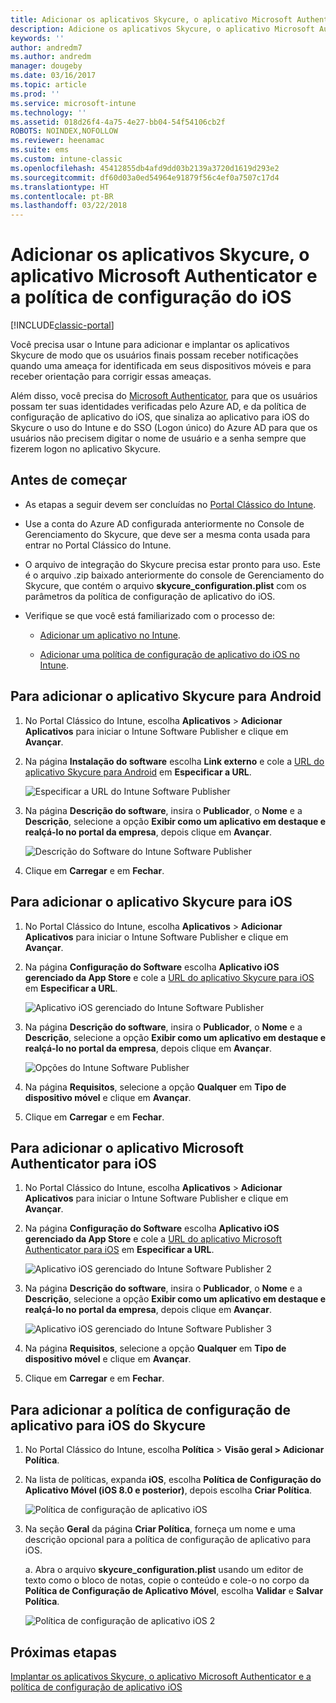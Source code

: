 ```yaml
---
title: Adicionar os aplicativos Skycure, o aplicativo Microsoft Authenticator e a política de configuração do iOS
description: Adicione os aplicativos Skycure, o aplicativo Microsoft Authenticator e a política de configuração do iOS no Console clássico do Intune.
keywords: ''
author: andredm7
ms.author: andredm
manager: dougeby
ms.date: 03/16/2017
ms.topic: article
ms.prod: ''
ms.service: microsoft-intune
ms.technology: ''
ms.assetid: 018d26f4-4a75-4e27-bb04-54f54106cb2f
ROBOTS: NOINDEX,NOFOLLOW
ms.reviewer: heenamac
ms.suite: ems
ms.custom: intune-classic
ms.openlocfilehash: 45412855db4afd9dd03b2139a3720d1619d293e2
ms.sourcegitcommit: df60d03a0ed54964e91879f56c4ef0a7507c17d4
ms.translationtype: HT
ms.contentlocale: pt-BR
ms.lasthandoff: 03/22/2018
---
```

# <a name="add-skycure-apps-microsoft-authenticator-app-and-ios-configuration-policy"></a>Adicionar os aplicativos Skycure, o aplicativo Microsoft Authenticator e a política de configuração do iOS

[!INCLUDE[classic-portal](../includes/classic-portal.md)]

Você precisa usar o Intune para adicionar e implantar os aplicativos Skycure de modo que os usuários finais possam receber notificações quando uma ameaça for identificada em seus dispositivos móveis e para receber orientação para corrigir essas ameaças.

Além disso, você precisa do [Microsoft Authenticator](https://docs.microsoft.com/azure/multi-factor-authentication/end-user/microsoft-authenticator-app-how-to), para que os usuários possam ter suas identidades verificadas pelo Azure AD, e da política de configuração de aplicativo do iOS, que sinaliza ao aplicativo para iOS do Skycure o uso do Intune e do SSO (Logon único) do Azure AD para que os usuários não precisem digitar o nome de usuário e a senha sempre que fizerem logon no aplicativo Skycure.

## <a name="before-you-begin"></a>Antes de começar

-   As etapas a seguir devem ser concluídas no [Portal Clássico do Intune](https://manage.microsoft.com/).

-   Use a conta do Azure AD configurada anteriormente no Console de Gerenciamento do Skycure, que deve ser a mesma conta usada para entrar no Portal Clássico do Intune.

-   O arquivo de integração do Skycure precisa estar pronto para uso. Este é o arquivo .zip baixado anteriormente do console de Gerenciamento do Skycure, que contém o arquivo **skycure\_configuration.plist** com os parâmetros da política de configuração de aplicativo do iOS.

-   Verifique se que você está familiarizado com o processo de:

    -   [Adicionar um aplicativo no Intune](/intune-classic/deploy-use/add-apps).

    -   [Adicionar uma política de configuração de aplicativo do iOS no Intune](/intune-classic/deploy-use/configure-ios-apps-with-mobile-app-configuration-policies-in-microsoft-intune).

## <a name="to-add-the-skycure-app-for-android"></a>Para adicionar o aplicativo Skycure para Android

1.  No Portal Clássico do Intune, escolha **Aplicativos** &gt; **Adicionar Aplicativos** para iniciar o Intune Software Publisher e clique em **Avançar**.

2.  Na página **Instalação do software** escolha **Link externo** e cole a [URL do aplicativo Skycure para Android](https://play.google.com/store/apps/details?id=com.skycure.skycure) em **Especificar a URL**.

    ![Especificar a URL do Intune Software Publisher](../media/mtp/skycure-add-apps-1.png)

3.  Na página **Descrição do software**, insira o **Publicador**, o **Nome** e a **Descrição**, selecione a opção **Exibir como um aplicativo em destaque e realçá-lo no portal da empresa**, depois clique em **Avançar**.

    ![Descrição do Software do Intune Software Publisher](../media/mtp/skycure-add-apps-2.png)

4.  Clique em **Carregar** e em **Fechar**.

## <a name="to-add-the-skycure-app-for-ios"></a>Para adicionar o aplicativo Skycure para iOS

1.  No Portal Clássico do Intune, escolha **Aplicativos** &gt; **Adicionar Aplicativos** para iniciar o Intune Software Publisher e clique em **Avançar**.

2.  Na página **Configuração do Software** escolha **Aplicativo iOS gerenciado da App Store** e cole a [URL do aplicativo Skycure para iOS](https://itunes.apple.com/us/app/skycure/id695620821?mt=8) em **Especificar a URL**.

    ![Aplicativo iOS gerenciado do Intune Software Publisher](../media/mtp/skycure-add-apps-3.png)

3.  Na página **Descrição do software**, insira o **Publicador**, o **Nome** e a **Descrição**, selecione a opção **Exibir como um aplicativo em destaque e realçá-lo no portal da empresa**, depois clique em **Avançar**.

    ![Opções do Intune Software Publisher](../media/mtp/skycure-add-apps-4.png)

4.  Na página **Requisitos**, selecione a opção **Qualquer** em **Tipo de dispositivo móvel** e clique em **Avançar**.

5.  Clique em **Carregar** e em **Fechar**.

## <a name="to-add-the-microsoft-authenticator-app-for-ios"></a>Para adicionar o aplicativo Microsoft Authenticator para iOS

1.  No Portal Clássico do Intune, escolha **Aplicativos** &gt; **Adicionar Aplicativos** para iniciar o Intune Software Publisher e clique em **Avançar**.

2.  Na página **Configuração do Software** escolha **Aplicativo iOS gerenciado da App Store** e cole a [URL do aplicativo Microsoft Authenticator para iOS](https://itunes.apple.com/us/app/microsoft-authenticator/id983156458?mt=8) em **Especificar a URL**.

    ![Aplicativo iOS gerenciado do Intune Software Publisher 2](../media/mtp/skycure-add-apps-5.png)

3.  Na página **Descrição do software**, insira o **Publicador**, o **Nome** e a **Descrição**, selecione a opção **Exibir como um aplicativo em destaque e realçá-lo no portal da empresa**, depois clique em **Avançar**.

    ![Aplicativo iOS gerenciado do Intune Software Publisher 3](../media/mtp/skycure-add-apps-6.png)

4.  Na página **Requisitos**, selecione a opção **Qualquer** em **Tipo de dispositivo móvel** e clique em **Avançar**.

5.  Clique em **Carregar** e em **Fechar**.

## <a name="to-add-the-skycure-ios-app-configuration-policy"></a>Para adicionar a política de configuração de aplicativo para iOS do Skycure

1.  No Portal Clássico do Intune, escolha **Política** &gt; **Visão geral &gt; Adicionar Política**.

2.  Na lista de políticas, expanda **iOS**, escolha **Política de Configuração do Aplicativo Móvel (iOS 8.0 e posterior)**, depois escolha **Criar Política**.

    ![Política de configuração de aplicativo iOS](../media/mtp/skycure-add-apps-7.png)

3.  Na seção **Geral** da página **Criar Política**, forneça um nome e uma descrição opcional para a política de configuração de aplicativo para iOS.

    a.  Abra o arquivo **skycure\_configuration.plist** usando um editor de texto como o bloco de notas, copie o conteúdo e cole-o no corpo da **Política de Configuração de Aplicativo Móvel**, escolha **Validar** e **Salvar Política**.

       ![Política de configuração de aplicativo iOS 2](../media/mtp/skycure-add-apps-8.png)

## <a name="next-steps"></a>Próximas etapas

[Implantar os aplicativos Skycure, o aplicativo Microsoft Authenticator e a política de configuração de aplicativo iOS](/intune-classic/deploy-use/deploy-skycure-apps-microsoft-authenticator-app-and-ios-app-configuration-policy)
